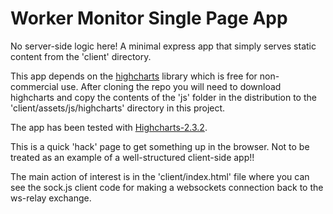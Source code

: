 Worker Monitor Single Page App
=============

No server-side logic here! A minimal express app that simply serves static
content from the 'client' directory. 

This app depends on the [highcharts](http://www.highcharts.com) library
which is free for non-commercial use. After cloning the repo you will need
to download highcharts and copy the contents of the 'js' folder in the
distribution to the 'client/assets/js/highcharts' directory in this project.

The app has been tested with [Highcharts-2.3.2](http://download-link).

This is a quick 'hack' page to get something up in the browser. Not to be
treated as an example of a well-structured client-side app!!

The main action of interest is in the 'client/index.html' file where you can
see the sock.js client code for making a websockets connection back to the
ws-relay exchange. 
